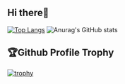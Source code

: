 ## Hi there👋
[![Top Langs](https://github-readme-stats.vercel.app/api/top-langs/?username=Killua0615&layout=compact&height=195)](https://github.com/anuraghazra/github-readme-stats)
![Anurag's GitHub stats](https://github-readme-stats.vercel.app/api?username=Killua0615&show_icons=true&height=195)

## 🏆Github Profile Trophy
[![trophy](https://github-profile-trophy.vercel.app/?username=Killua0615&rank=S,AAA,AA,A,B,C)](https://github.com/ryo-ma/github-profile-trophy)

<style>
  .github-stats img, .top-langs img {
    height: 195px;
  }
</style>

<!--
**Killua0615/Killua0615** is a ✨ _special_ ✨ repository because its `README.md` (this file) appears on your GitHub profile.

Here are some ideas to get you started:

- 🔭 I’m currently working on ...
- 🌱 I’m currently learning ...
- 👯 I’m looking to collaborate on ...
- 🤔 I’m looking for help with ...
- 💬 Ask me about ...
- 📫 How to reach me: ...
- 😄 Pronouns: ...
- ⚡ Fun fact: ...
-->
